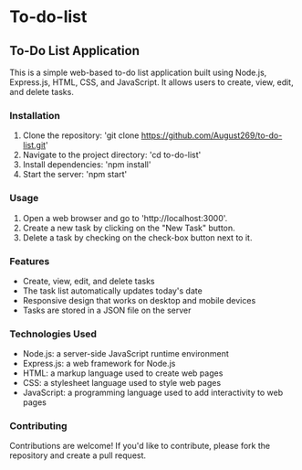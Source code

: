 # To-do-list
## To-Do List Application
This is a simple web-based to-do list application built using Node.js, Express.js, HTML, CSS, and JavaScript. It allows users to create, view, edit, and delete tasks.

### Installation
1. Clone the repository: 'git clone https://github.com/August269/to-do-list.git'
2. Navigate to the project directory: 'cd to-do-list'
3. Install dependencies: 'npm install'
4. Start the server: 'npm start'
### Usage
1. Open a web browser and go to 'http://localhost:3000'.
2. Create a new task by clicking on the "New Task" button.
4. Delete a task by checking on the check-box button next to it.
### Features
- Create, view, edit, and delete tasks
- The task list automatically updates today's date
- Responsive design that works on desktop and mobile devices
- Tasks are stored in a JSON file on the server
### Technologies Used
- Node.js: a server-side JavaScript runtime environment
- Express.js: a web framework for Node.js
- HTML: a markup language used to create web pages
- CSS: a stylesheet language used to style web pages
- JavaScript: a programming language used to add interactivity to web pages
### Contributing
Contributions are welcome! If you'd like to contribute, please fork the repository and create a pull request.
